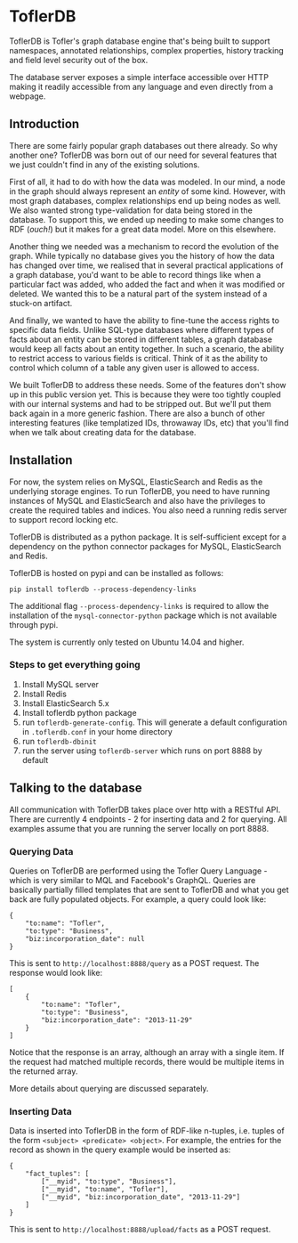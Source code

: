 # ToflerDB

ToflerDB is Tofler's graph database engine that's being built to support
namespaces, annotated relationships, complex properties, history tracking
and field level security out of the box.

The database server exposes a simple interface accessible over HTTP making
it readily accessible from any language and even directly from a webpage.


## Introduction

There are some fairly popular graph databases out there already. So why another one? ToflerDB was born out of our need for several features that we just couldn't find in any of the existing solutions.

First of all, it had to do with how the data was modeled. In our mind, a node in the graph should always represent an *entity* of some kind. However, with most graph databases, complex relationships end up being nodes as well. We also wanted strong type-validation for data being stored in the database. To support this, we ended up needing to make some changes to RDF (*ouch!*) but it makes for a great data model. More on this elsewhere.

Another thing we needed was a mechanism to record the evolution of the graph. While typically no database gives you the history of how the data has changed over time, we realised that in several practical applications of a graph database, you'd want to be able to record things like when a particular fact was added, who added the fact and when it was modified or deleted. We wanted this to be a natural part of the system instead of a stuck-on artifact.

And finally, we wanted to have the ability to fine-tune the access rights to specific data fields. Unlike SQL-type databases where different types of facts about an entity can be stored in different tables, a graph database would keep all facts about an entity together. In such a scenario, the ability to restrict access to various fields is critical. Think of it as the ability to control which column of a table any given user is allowed to access.

We built ToflerDB to address these needs. Some of the features don't show up in this public version yet. This is because they were too tightly coupled with our internal systems and had to be stripped out. But we'll put them back again in a more generic fashion. There are also a bunch of other interesting features (like templatized IDs, throwaway IDs, etc) that you'll find when we talk about creating data for the database.


## Installation

For now, the system relies on MySQL, ElasticSearch and Redis as the underlying storage engines. To run ToflerDB, you need to have running instances of MySQL and ElasticSearch and also have the privileges to create the required tables and indices. You also need a running redis server to support record locking etc.

ToflerDB is distributed as a python package. It is self-sufficient except for a dependency on the python connector packages for MySQL, ElasticSearch and Redis.

ToflerDB is hosted on pypi and can be installed as follows:

```pip install toflerdb --process-dependency-links```

The additional flag `--process-dependency-links` is required to allow the
installation of the `mysql-connector-python` package which is not available
through pypi.

The system is currently only tested on Ubuntu 14.04 and higher.

### Steps to get everything going
1. Install MySQL server
2. Install Redis
3. Install ElasticSearch 5.x
4. Install toflerdb python package
5. run `toflerdb-generate-config`. This will generate a default configuration in `.toflerdb.conf` in your home directory
6. run `toflerdb-dbinit`
7. run the server using `toflerdb-server` which runs on port 8888 by default


## Talking to the database

All communication with ToflerDB takes place over http with a RESTful API. There are currently 4 endpoints - 2 for inserting data and 2 for querying. All examples assume that you are running the server locally on port 8888.

### Querying Data

Queries on ToflerDB are performed using the Tofler Query Language - which is very similar to MQL and Facebook's GraphQL. Queries are basically partially filled templates that are sent to ToflerDB and what you get back are fully populated objects. For example, a query could look like:

```
{
    "to:name": "Tofler",
    "to:type": "Business",
    "biz:incorporation_date": null
}
```

This is sent to `http://localhost:8888/query` as a POST request. The response would look like:

```
[
    {
        "to:name": "Tofler",
        "to:type": "Business",
        "biz:incorporation_date": "2013-11-29"
    }
]
```

Notice that the response is an array, although an array with a single item. If the request had matched multiple records, there would be multiple items in the returned array.

More details about querying are discussed separately.


### Inserting Data

Data is inserted into ToflerDB in the form of RDF-like n-tuples, i.e. tuples of the form ```<subject> <predicate> <object>```. For example, the entries for the record as shown in the query example would be inserted as:

```
{
    "fact_tuples": [
        ["__myid", "to:type", "Business"],
        ["__myid", "to:name", "Tofler"],
        ["__myid", "biz:incorporation_date", "2013-11-29"]
    ]
}
```

This is sent to `http://localhost:8888/upload/facts` as a POST request.